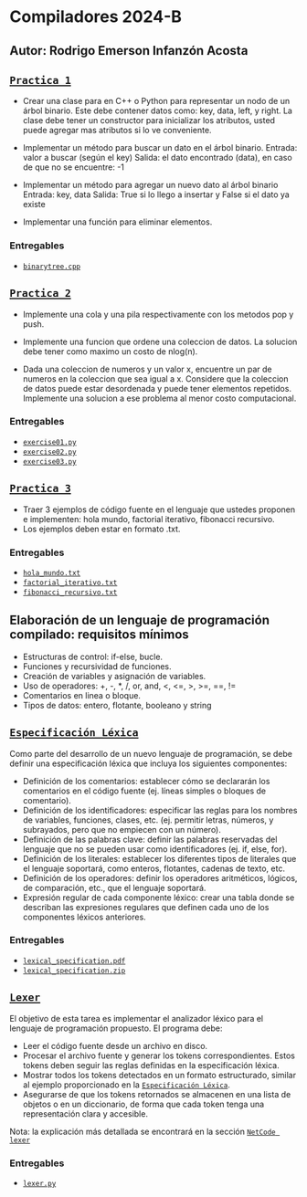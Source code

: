 # Compiladores 2024-B

## Autor: Rodrigo Emerson Infanzón Acosta
  
## [`Practica 1`](./binarytrees)
- Crear una clase para en C++ o Python para representar un nodo de un
árbol binario. Este debe contener datos como: key, data, left, y right.
La clase debe tener un constructor para inicializar los atributos, usted
puede agregar mas atributos si lo ve conveniente.

- Implementar un método para buscar un dato en el árbol binario.
Entrada: valor a buscar (según el key)
Salida: el dato encontrado (data), en caso de que no se encuentre: -1

- Implementar un método para agregar un nuevo dato al árbol binario
Entrada: key, data
Salida: True si lo llego a insertar y False si el dato ya existe

- Implementar una función para eliminar elementos.
  
### Entregables
- [`binarytree.cpp`](./binarytrees/binarytree.cpp)

## [`Practica 2`](./exercises)
- Implemente una cola y una pila respectivamente con los metodos pop y push.

- Implemente una funcion que ordene una coleccion de datos. La solucion debe tener como maximo un costo de nlog(n).

- Dada una coleccion de numeros y un valor x, encuentre un par de numeros en la coleccion que sea igual a x. Considere que la coleccion de datos puede estar desordenada y puede tener elementos repetidos. Implemente una solucion a ese problema al menor costo computacional.

### Entregables
- [`exercise01.py`](./exercises/exercise01.py)
- [`exercise02.py`](./exercises/exercise02.py)
- [`exercise03.py`](./exercises/exercise03.py)

## [`Practica 3`](./sketch)
- Traer 3 ejemplos de código fuente en el lenguaje que ustedes proponen e implementen: hola mundo, factorial iterativo, fibonacci recursivo.
- Los ejemplos deben estar en formato .txt.

### Entregables
- [`hola_mundo.txt`](./sketch/hola_mundo.txt)
- [`factorial_iterativo.txt`](./sketch/factorial_iterativo.txt)
- [`fibonacci_recursivo.txt`](./sketch/fibonacci_recursivo.txt)

## Elaboración de un lenguaje de programación compilado: requisitos mínimos
- Estructuras de control: if-else, bucle.
- Funciones y recursividad de funciones.
- Creación de variables y asignación de variables.
- Uso de operadores: +, -, *, /,  or, and, <, <=, >, >=, ==, !=
- Comentarios en linea o bloque.
- Tipos de datos: entero, flotante, booleano y string

## [`Especificación Léxica`](./lexical_specification)
Como parte del desarrollo de un nuevo lenguaje de programación, se debe definir una especificación léxica que incluya los siguientes componentes:
- Definición de los comentarios: establecer cómo se declararán los comentarios en el código fuente (ej. líneas simples o bloques de comentario).
- Definición de los identificadores: especificar las reglas para los nombres de variables, funciones, clases, etc. (ej. permitir letras, números, y subrayados, pero que no empiecen con un número).
- Definición de las palabras clave: definir las palabras reservadas del lenguaje que no se pueden usar como identificadores (ej. if, else, for).
- Definición de los literales: establecer los diferentes tipos de literales que el lenguaje soportará, como enteros, flotantes, cadenas de texto, etc.
- Definición de los operadores: definir los operadores aritméticos, lógicos, de comparación, etc., que el lenguaje soportará.
- Expresión regular de cada componente léxico: crear una tabla donde se describan las expresiones regulares que definen cada uno de los componentes léxicos anteriores.
### Entregables
- [`lexical_specification.pdf`](./lexical_specification/lexical_specification.pdf)
- [`lexical_specification.zip`](./lexical_specification/lexical_specification.zip)
## [`Lexer`](./lexer)
El objetivo de esta tarea es implementar el analizador léxico para el lenguaje de programación propuesto. El programa debe:
- Leer el código fuente desde un archivo en disco.
- Procesar el archivo fuente y generar los tokens correspondientes. Estos tokens deben seguir las reglas definidas en la especificación léxica.
- Mostrar todos los tokens detectados en un formato estructurado, similar al ejemplo proporcionado en la [`Especificación Léxica`](./lexical_specification).
- Asegurarse de que los tokens retornados se almacenen en una lista de objetos o en un diccionario, de forma que cada token tenga una representación clara y accesible.


Nota: la explicación más detallada se encontrará en la sección [`NetCode lexer`](./netcode/README.md)
### Entregables
- [`lexer.py`](./netcode/lexer.py)

  
